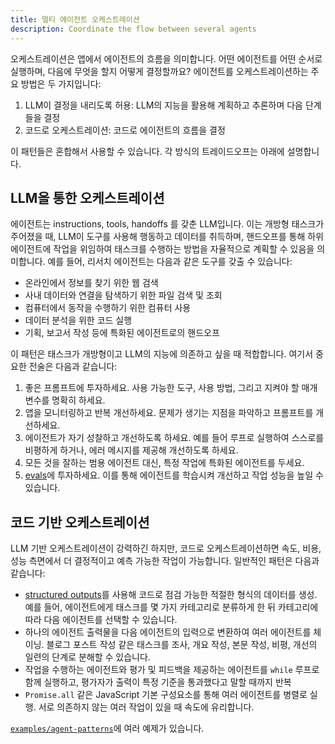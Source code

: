 ```yaml
---
title: 멀티 에이전트 오케스트레이션
description: Coordinate the flow between several agents
---
```


오케스트레이션은 앱에서 에이전트의 흐름을 의미합니다. 어떤 에이전트를 어떤 순서로 실행하며, 다음에 무엇을 할지 어떻게 결정할까요? 에이전트를 오케스트레이션하는 주요 방법은 두 가지입니다:

1. LLM이 결정을 내리도록 허용: LLM의 지능을 활용해 계획하고 추론하며 다음 단계들을 결정
2. 코드로 오케스트레이션: 코드로 에이전트의 흐름을 결정

이 패턴들은 혼합해서 사용할 수 있습니다. 각 방식의 트레이드오프는 아래에 설명합니다.

## LLM을 통한 오케스트레이션

에이전트는 instructions, tools, handoffs 를 갖춘 LLM입니다. 이는 개방형 태스크가 주어졌을 때, LLM이 도구를 사용해 행동하고 데이터를 취득하며, 핸드오프를 통해 하위 에이전트에 작업을 위임하여 태스크를 수행하는 방법을 자율적으로 계획할 수 있음을 의미합니다. 예를 들어, 리서치 에이전트는 다음과 같은 도구를 갖출 수 있습니다:

- 온라인에서 정보를 찾기 위한 웹 검색
- 사내 데이터와 연결을 탐색하기 위한 파일 검색 및 조회
- 컴퓨터에서 동작을 수행하기 위한 컴퓨터 사용
- 데이터 분석을 위한 코드 실행
- 기획, 보고서 작성 등에 특화된 에이전트로의 핸드오프

이 패턴은 태스크가 개방형이고 LLM의 지능에 의존하고 싶을 때 적합합니다. 여기서 중요한 전술은 다음과 같습니다:

1. 좋은 프롬프트에 투자하세요. 사용 가능한 도구, 사용 방법, 그리고 지켜야 할 매개변수를 명확히 하세요.
2. 앱을 모니터링하고 반복 개선하세요. 문제가 생기는 지점을 파악하고 프롬프트를 개선하세요.
3. 에이전트가 자기 성찰하고 개선하도록 하세요. 예를 들어 루프로 실행하여 스스로를 비평하게 하거나, 에러 메시지를 제공해 개선하도록 하세요.
4. 모든 것을 잘하는 범용 에이전트 대신, 특정 작업에 특화된 에이전트를 두세요.
5. [evals](https://platform.openai.com/docs/guides/evals)에 투자하세요. 이를 통해 에이전트를 학습시켜 개선하고 작업 성능을 높일 수 있습니다.

## 코드 기반 오케스트레이션

LLM 기반 오케스트레이션이 강력하긴 하지만, 코드로 오케스트레이션하면 속도, 비용, 성능 측면에서 더 결정적이고 예측 가능한 작업이 가능합니다. 일반적인 패턴은 다음과 같습니다:

- [structured outputs](https://platform.openai.com/docs/guides/structured-outputs)를 사용해 코드로 점검 가능한 적절한 형식의 데이터를 생성. 예를 들어, 에이전트에게 태스크를 몇 가지 카테고리로 분류하게 한 뒤 카테고리에 따라 다음 에이전트를 선택할 수 있습니다.
- 하나의 에이전트 출력물을 다음 에이전트의 입력으로 변환하여 여러 에이전트를 체이닝. 블로그 포스트 작성 같은 태스크를 조사, 개요 작성, 본문 작성, 비평, 개선의 일련의 단계로 분해할 수 있습니다.
- 작업을 수행하는 에이전트와 평가 및 피드백을 제공하는 에이전트를 `while` 루프로 함께 실행하고, 평가자가 출력이 특정 기준을 통과했다고 말할 때까지 반복
- `Promise.all` 같은 JavaScript 기본 구성요소를 통해 여러 에이전트를 병렬로 실행. 서로 의존하지 않는 여러 작업이 있을 때 속도에 유리합니다.

[`examples/agent-patterns`](https://github.com/openai/openai-agents-js/tree/main/examples/agent-patterns)에 여러 예제가 있습니다.
